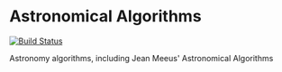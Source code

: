 # Astronomical Algorithms
[![Build Status](https://travis-ci.org/marcusrugger/AstronomicalAlgorithms.svg?branch=master)](https://travis-ci.org/marcusrugger/AstronomicalAlgorithms)

Astronomy algorithms, including Jean Meeus' Astronomical Algorithms
